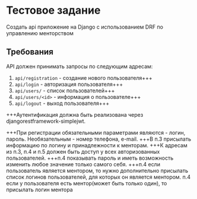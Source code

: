 # Тестовое задание

Создать api приложение на Django с использованием DRF по управлению менторством

## Требования

API должен принимать запросы по следующим адресам:

1. `api/registration` - создание нового пользователя+++
2. `api/login` - авторизация пользователя+++
3. `api/users/` - список пользователей+++
4. `api/users/<id>` - информация о пользователе+++
5. `api/logout` - выход пользователя+++

+++Аутентификация должна быть реализована через djangorestframework-simplejwt.

+++При регистрации обязательными параметрами являются - логин, пароль. Необязательным - номер телефона, e-mail.
+++В п.3 присылать информацию по логину и принадлежности к менторам.
+++К адресам из п.3, п.4 и п.5 должен быть доступ у всех авторизованных пользователей.
+++п.4 показывать пароль и иметь возможность изменить любое значение только самого себя.
+++п.4 если пользователь является ментором, то нужно дополнительно присылать список логинов пользователей, для которых он является ментором.
п.4 если у пользователя есть ментор(может быть только один), то присылать логин ментора
